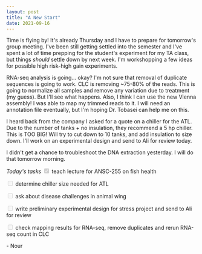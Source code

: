 ```yaml
---
layout: post
title: "A New Start"
date: 2021-09-16
---
```


Time is flying by! It's already Thursday and I have to prepare for tomorrow's group meeting. I've been still getting settled into the semester and I've spent a lot of time prepping for the student's experiment for my TA class, but things *should* settle down by next week. I'm workshopping a few ideas for possible high risk-high gain experiments. 

RNA-seq analysis is going... okay? I'm not sure that removal of duplicate sequences is going to work. CLC is removing ~75-80% of the reads. This is going to normalize all samples and remove any variation due to treatment (my guess). But I'll see what happens. Also, I think I can use the new Vienna assembly! I was able to map my trimmed reads to it. I will need an annotation file eventually, but I'm hoping Dr. Tobasei can help me on this. 

I heard back from the company I asked for a quote on a chiller for the ATL. Due to the number of tanks + no insulation, they recommend a 5 hp chiller. This is TOO BIG! Will try to cut down to 10 tanks, and add insulation to size down. I'll work on an experimental design and send to Ali for review today. 

I didn't get a chance to troubleshoot the DNA extraction yesterday. I will do that tomorrow morning. 


*Today's tasks*
<input type="checkbox" disabled="disabled" checked="checked"> teach lecture for ANSC-255 on fish health

<input type="checkbox" disabled="disabled"> determine chiller size needed for ATL 

<input type="checkbox" disabled="disabled"> ask about disease challenges in animal wing 

<input type="checkbox" disabled="disabled"> write preliminary experimental design for stress project and send to Ali for review

<input type="checkbox" disabled="disabled"> check mapping results for RNA-seq, remove duplicates and rerun RNA-seq count in CLC


\- Nour
